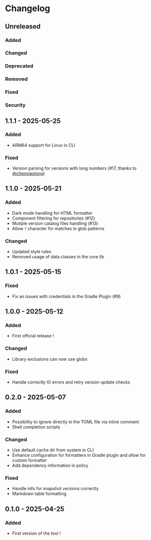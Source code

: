 # Changelog

## Unreleased

### Added

### Changed

### Deprecated

### Removed

### Fixed

### Security

## 1.1.1 - 2025-05-25

### Added

- ARM64 support for Linux in CLI

### Fixed

- Version parsing for versions with long numbers (#17, thanks to [@chenxiaolong](https://github.com/chenxiaolong))

## 1.1.0 - 2025-05-21

### Added

- Dark mode handling for HTML formatter
- Component filtering for repositories (#12)
- Mutiple version catalog files handling (#13)
- Allow `?` character for matches in glob patterns

### Changed

- Updated style rules
- Removed usage of data classes in the core lib

## 1.0.1 - 2025-05-15

### Fixed

- Fix an issues with credentials in the Gradle Plugin (#9)

## 1.0.0 - 2025-05-12

### Added

- First official release !

### Changed

- Library exclusions can now use globs

### Fixed

- Handle correctly IO errors and retry version update checks

## 0.2.0 - 2025-05-07

### Added

- Possibility to ignore directly in the TOML file via inline comment
- Shell completion scripts

### Changed

- Use default cache dir from system in CLI 
- Enhance configuration for formatters in Gradle plugin and allow for custom formatter
- Add dependency information in policy

### Fixed

- Handle info for snapshot versions correctly
- Markdown table formatting

## 0.1.0 - 2025-04-25

### Added

- First version of the tool !
